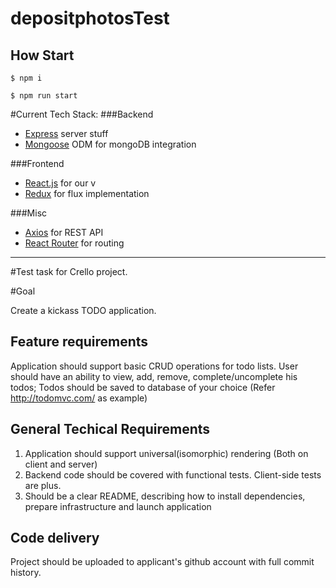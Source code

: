 # depositphotosTest
## How Start

```console
$ npm i
```

```console
$ npm run start
```
#Current Tech Stack:
###Backend
- [Express](http://expressjs.com/) server stuff
- [Mongoose](http://mongoosejs.com/) ODM for mongoDB integration

###Frontend
- [React.js](http://facebook.github.io/react/) for our v
- [Redux](https://github.com/rackt/redux) for flux implementation

###Misc
- [Axios](https://github.com/mzabriskie/axios) for REST API
- [React Router](https://github.com/rackt/react-router) for routing

----------------------------

#Test task for Crello project.

#Goal

Create a kickass TODO application.

## Feature requirements

Application should support basic CRUD operations for todo lists.
User should have an ability to view, add, remove, complete/uncomplete his todos;
Todos should be saved to database of your choice
(Refer http://todomvc.com/ as example)

## General Techical Requirements

1. Application should support universal(isomorphic) rendering (Both on client and server)
2. Backend code should be covered with functional tests. Client-side tests are plus.
3. Should be a clear README, describing how to install dependencies, prepare infrastructure and launch application

## Code delivery

Project should be uploaded to applicant's github account with full commit history.
